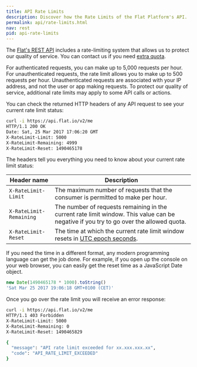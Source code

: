 ```yaml
---
title: API Rate Limits
description: Discover how the Rate Limits of the Flat Platform's API.
permalink: api/rate-limits.html
nav: rest
pid: api-rate-limits
---
```


The [Flat's REST API](index.html) includes a rate-limiting system that allows us to protect our quality of service. You can contact us if you need [extra quota](mailto:developers@flat.io).

For authenticated requests, you can make up to 5,000 requests per hour.
For unauthenticated requests, the rate limit allows you to make up to 500 requests per hour. Unauthenticated requests are associated with your IP address, and not the user or app making requests.
To protect our quality of service, additional rate limits may apply to some API calls or actions.

You can check the returned HTTP headers of any API request to see your current rate limit status:

```bash
curl -i https://api.flat.io/v2/me
HTTP/1.1 200 OK
Date: Sat, 25 Mar 2017 17:06:20 GMT
X-RateLimit-Limit: 5000
X-RateLimit-Remaining: 4999
X-RateLimit-Reset: 1490465178
```

The headers tell you everything you need to know about your current rate limit status:

Header name | Description
------------|------------
`X-RateLimit-Limit` | The maximum number of requests that the consumer is permitted to make per hour.
`X-RateLimit-Remaining` | The number of requests remaining in the current rate limit window. This value can be negative if you try to go over the allowed quota.
`X-RateLimit-Reset` | The time at which the current rate limit window resets in [UTC epoch seconds](http://en.wikipedia.org/wiki/Unix_time).

If you need the time in a different format, any modern programming language can get the job done. For example, if you open up the console on your web browser, you can easily get the reset time as a JavaScript Date object.

```javascript
new Date(1490465178 * 1000).toString()
'Sat Mar 25 2017 19:06:18 GMT+0100 (CET)'
```

Once you go over the rate limit you will receive an error response:

```bash
curl -i https://api.flat.io/v2/me
HTTP/1.1 403 Forbidden
X-RateLimit-Limit: 5000
X-RateLimit-Remaining: 0
X-RateLimit-Reset: 1490465829

{
  "message": "API rate limit exceeded for xx.xxx.xxx.xx",
  "code": "API_RATE_LIMIT_EXCEEDED"
}
```
